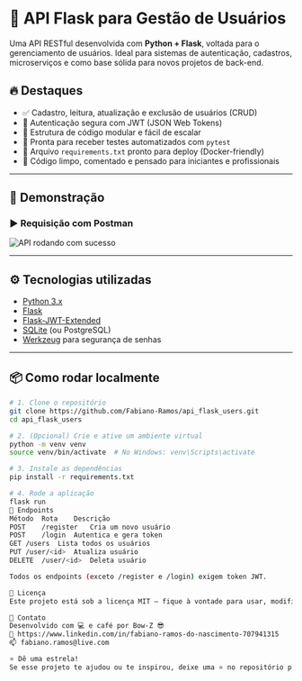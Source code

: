 # 🚀 API Flask para Gestão de Usuários

Uma API RESTful desenvolvida com **Python + Flask**, voltada para o gerenciamento de usuários. Ideal para sistemas de autenticação, cadastros, microserviços e como base sólida para novos projetos de back-end.

## 🔥 Destaques

- ✅ Cadastro, leitura, atualização e exclusão de usuários (CRUD)
- 🔐 Autenticação segura com JWT (JSON Web Tokens)
- 🧱 Estrutura de código modular e fácil de escalar
- 🧪 Pronta para receber testes automatizados com `pytest`
- 🐳 Arquivo `requirements.txt` pronto para deploy (Docker-friendly)
- 🧠 Código limpo, comentado e pensado para iniciantes e profissionais

---

## 📸 Demonstração

### ▶️ Requisição com Postman
![API rodando com sucesso](./assets/api_postman_demo.png)

---

## ⚙️ Tecnologias utilizadas

- [Python 3.x](https://www.python.org/)
- [Flask](https://flask.palletsprojects.com/)
- [Flask-JWT-Extended](https://flask-jwt-extended.readthedocs.io/)
- [SQLite](https://www.sqlite.org/) (ou PostgreSQL)
- [Werkzeug](https://werkzeug.palletsprojects.com/) para segurança de senhas

---

## 📦 Como rodar localmente

```bash
# 1. Clone o repositório
git clone https://github.com/Fabiano-Ramos/api_flask_users.git
cd api_flask_users

# 2. (Opcional) Crie e ative um ambiente virtual
python -m venv venv
source venv/bin/activate  # No Windows: venv\Scripts\activate

# 3. Instale as dependências
pip install -r requirements.txt

# 4. Rode a aplicação
flask run
🔁 Endpoints
Método	Rota	Descrição
POST	/register	Cria um novo usuário
POST	/login	Autentica e gera token
GET	/users	Lista todos os usuários
PUT	/user/<id>	Atualiza usuário
DELETE	/user/<id>	Deleta usuário

Todos os endpoints (exceto /register e /login) exigem token JWT.

📄 Licença
Este projeto está sob a licença MIT — fique à vontade para usar, modificar e compartilhar.

💼 Contato
Desenvolvido com 💻 e café por Bow-Z 😎
🔗 https://www.linkedin.com/in/fabiano-ramos-do-nascimento-707941315
📫 fabiano.ramos@live.com

⭐ Dê uma estrela!
Se esse projeto te ajudou ou te inspirou, deixe uma ⭐ no repositório pra apoiar o trabalho!


